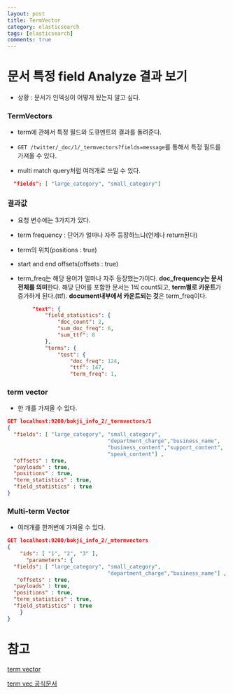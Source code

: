 ```yaml
---
layout: post
title: TermVector
category: elasticsearch
tags: [elasticsearch]
comments: true
---
```


# 문서 특정 field Analyze 결과 보기

- 상황 : 문서가 인덱싱이 어떻게 됬는지 알고 싶다.

### TermVectors

- term에 관해서 특정 필드와 도큐멘트의 결과를 돌려준다.

- `GET /twitter/_doc/1/_termvectors?fields=message`를 통해서 특정 필드를 가져올 수 있다.

- multi match query처럼 여러개로 쓰일 수 있다.

```json
  "fields": [ "large_category", "small_category"]
```

### 결과값

- 요청 변수에는 3가지가 있다. 

- term frequency : 단어가 얼마나 자주 등장하느냐(언제나 return된다)

- term의 위치(positions : true)

- start and end offsets(offsets : true)

- term_freq는 해당 용어가 얼마나 자주 등장했는가이다. **doc_frequency는 문서 전체를 의미**한다. 해당 단어를 포함한 문서는 1씩 count되고, **term별로 카운트**가 증가하게 된다.(ttf). **document내부에서 카운트되는 것**은 term_freq이다.

```json
        "text": {
            "field_statistics": {
                "doc_count": 2,
                "sum_doc_freq": 6,
                "sum_ttf": 8
            },
            "terms": {
                "test": {
                    "doc_freq": 124,
                    "ttf": 147,
                    "term_freq": 1,
```

### term vector

- 한 개를 가져올 수 있다.

```json
GET localhost:9200/bokji_info_2/_termvectors/1
{
  "fields": [ "large_category", "small_category",
                                "department_charge","business_name",
                                "business_content","support_content",
                                "speak_content"] ,
  "offsets" : true,
  "payloads" : true,
  "positions" : true,
  "term_statistics" : true,
  "field_statistics" : true
}

```

### Multi-term Vector

- 여러개를 한꺼번에 가져올 수 있다.

```json
GET localhost:9200/bokji_info_2/_mtermvectors
{
    "ids": [ "1", "2", "3" ],
      "parameters": {
  "fields": [ "large_category", "small_category",
                                "department_charge","business_name"] ,
   "offsets" : true,
  "payloads" : true,
  "positions" : true,
  "term_statistics" : true,
  "field_statistics" : true
    }
}
```

# 참고

[term vector](https://stackoverflow.com/questions/42220764/elasticsearch-getting-the-tf-idf-of-every-term-in-a-given-document)

[term vec 공식문서](https://www.elastic.co/guide/en/elasticsearch/reference/current/docs-termvectors.html)